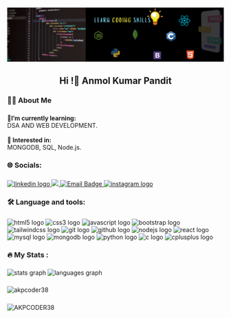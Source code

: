 ![logo](https://github.com/AKPCODER38/AKPCODER38/blob/main/banner%20linkdein%20anmol.png)
<h2 align="center">Hi !👋 Anmol Kumar Pandit</h2>

###

<h3 align="left">👩‍💻  About Me</h3>

###

<p align="left">
    🌱<b>I’m currently learning:</b><br>DSA AND WEB DEVELOPMENT.<br><br><b>💬 Interested in:</b><br>MONGODB, SQL, Node.js.</p>

###

<h3 align="left">🌐 Socials:</h3>

###

<div align="left">
    <a href="https://linkedin.com/in/akpcoder076" target="_blank">
    <img src="https://img.shields.io/static/v1?message=LinkedIn&logo=linkedin&label=&color=0077B5&logoColor=white&labelColor=&style=for-the-badge" height="30" alt="linkedin logo"  />
    </a>
    <a href="https://www.leetcode.com/akp_coder">
        <img src="https://img.shields.io/static/v1?message=LeetCode&logo=leetcode&label=&color=FFA116&logoColor=white&labelColor=&style=for-the-badge"/>
    </a>
   <a href="mailto:anmolpandit38@gmail.com">
  <img src="https://img.shields.io/static/v1?message=Email&logo=gmail&label=&color=EA4335&logoColor=white&labelColor=&style=for-the-badge" alt="Email Badge"/>
</a>

  <a href="https://www.instagram.com/anmolprajapati2004?igsh=NXBuZ2x3ZmoybHpj" target="_blank">
    <img src="https://img.shields.io/static/v1?message=Instagram&logo=instagram&label=&color=E4405F&logoColor=white&labelColor=&style=for-the-badge" height="30" alt="instagram logo"  />
  </a>
</div>

###

<h3 align="left">🛠 Language and tools:</h3>

###

<div align="left">
  <img src="https://img.shields.io/badge/HTML5-E34F26?logo=html5&logoColor=white&style=for-the-badge" height="30" alt="html5 logo"  />

  <img src="https://img.shields.io/badge/CSS3-1572B6?logo=css3&logoColor=white&style=for-the-badge" height="30" alt="css3 logo"  />

  <img src="https://img.shields.io/badge/JavaScript-F7DF1E?logo=javascript&logoColor=black&style=for-the-badge" height="30" alt="javascript logo"  />

  <img src="https://img.shields.io/badge/Bootstrap-7952B3?logo=bootstrap&logoColor=white&style=for-the-badge" height="30" alt="bootstrap logo"  />

  <img src="https://img.shields.io/badge/Tailwind CSS-06B6D4?logo=tailwindcss&logoColor=black&style=for-the-badge" height="30" alt="tailwindcss logo"  />
  
  <img src="https://img.shields.io/badge/Git-F05032?logo=git&logoColor=white&style=for-the-badge" height="30" alt="git logo"  />
 
  <img src="https://img.shields.io/badge/GitHub-181717?logo=github&logoColor=white&style=for-the-badge" height="30" alt="github logo"  />

  <img src="https://img.shields.io/badge/Node.js-339933?logo=nodedotjs&logoColor=white&style=for-the-badge" height="30" alt="nodejs logo"  />

  <img src="https://img.shields.io/badge/React-61DAFB?logo=react&logoColor=black&style=for-the-badge" height="30" alt="react logo"  />
  
  <img src="https://img.shields.io/badge/MySQL-4479A1?logo=mysql&logoColor=white&style=for-the-badge" height="30" alt="mysql logo"  />

  <img src="https://img.shields.io/badge/MongoDB-47A248?logo=mongodb&logoColor=white&style=for-the-badge" height="30" alt="mongodb logo"  />

  <img src="https://img.shields.io/badge/Python-3776AB?logo=python&logoColor=white&style=for-the-badge" height="30" alt="python logo"  />

  <img src="https://img.shields.io/badge/C-A8B9CC?logo=c&logoColor=black&style=for-the-badge" height="30" alt="c logo"  />

  <img src="https://img.shields.io/badge/C++-00599C?logo=cplusplus&logoColor=white&style=for-the-badge" height="30" alt="cplusplus logo"  />
</div>

###

<h3 align="left">🔥   My Stats :</h3>

###

<div align="left">
  <img src="https://github-readme-stats.vercel.app/api?username=Akpcoder38&hide_title=false&hide_rank=false&show_icons=true&include_all_commits=true&count_private=true&disable_animations=false&theme=dracula&locale=en&hide_border=false" height="150" alt="stats graph"  />

 <img src="https://github-readme-stats.vercel.app/api/top-langs?username=akpcoder38&locale=en&hide_title=false&layout=compact&card_width=320&langs_count=5&theme=dracula&hide_border=false" height="150" alt="languages graph" />
</div>


###

<p align="left"> <img src="https://komarev.com/ghpvc/?username=akpcoder38&label=Profile%20views&color=0e75b6&style=flat" alt="akpcoder38" /> </p>


###
<p><img align="center" src="https://github-readme-streak-stats.herokuapp.com/?user=AKPCODER38&" alt="AKPCODER38" /></p>

